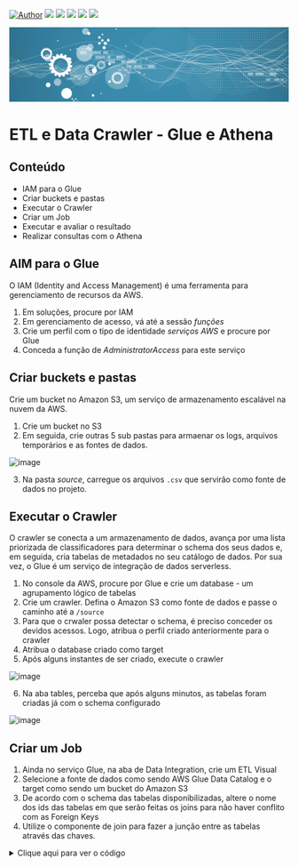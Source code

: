 [![Author](https://img.shields.io/badge/author-Gabriel_Freitas-purple.svg)](https://www.linkedin.com/in/gabrielsfreitas/) [![](https://img.shields.io/badge/python-3.7+-blue.svg)](https://www.python.org/downloads/) [![](https://img.shields.io/badge/Microsoft-Power_BI-yellow.svg)](https://powerbi.microsoft.com/pt-br/downloads/) [![](https://img.shields.io/badge/Oracle-SQL-orange.svg)](https://www.mysql.com/downloads/) [![](https://img.shields.io/badge/Apache-Spark-green.svg)]([https://powerbi.microsoft.com/pt-br/downloads/](https://spark.apache.org/)) [![](https://img.shields.io/badge/Mongo-DB-blue.svg)](https://www.mongodb.com/)

<p align="center">
  <img src="banner.jpg" >
</p>

# ETL e Data Crawler - Glue e Athena

## Conteúdo
* IAM para o Glue
* Criar buckets e pastas
* Executar o Crawler
* Criar um Job
* Executar e avaliar o resultado
* Realizar consultas com o Athena

## AIM para o Glue
O IAM (Identity and Access Management) é uma ferramenta para gerenciamento de recursos da AWS.

1. Em soluções, procure por IAM
2. Em gerenciamento de acesso, vá até a sessão *funções*
3. Crie um perfil com o tipo de identidade *serviços AWS* e procure por Glue
4. Conceda a função de *AdministratorAccess* para este serviço

## Criar buckets e pastas
Crie um bucket no Amazon S3, um serviço de armazenamento escalável na nuvem da AWS.

1. Crie um bucket no S3
2. Em seguida, crie outras 5 sub pastas para armaenar os logs, arquivos temporários e as fontes de dados.

![image](https://github.com/user-attachments/assets/0617f1ed-43d8-4e59-83cd-8de0f33aa167)

3. Na pasta *source*, carregue os arquivos `.csv` que servirão como fonte de dados no projeto.

## Executar o Crawler
O crawler se conecta a um armazenamento de dados, avança por uma lista priorizada de classificadores para determinar o schema dos seus dados e, em seguida, cria tabelas de metadados no seu catálogo de dados. Por sua vez, o Glue é um serviço de integração de dados serverless.

1. No console da AWS, procure por Glue e crie um database - um agrupamento lógico de tabelas
2. Crie um crawler. Defina o Amazon S3 como fonte de dados e passe o caminho até a `/source`
3. Para que o crwaler possa detectar o schema, é preciso conceder os devidos acessos. Logo, atribua o perfil criado anteriormente para o crawler
4. Atribua o database criado como target
5. Após alguns instantes de ser criado, execute o crawler

![image](https://github.com/user-attachments/assets/6c2ec906-ab1a-40e8-88b6-dcc587257d5f)

6. Na aba tables, perceba que após alguns minutos, as tabelas foram criadas já com o schema configurado

![image](https://github.com/user-attachments/assets/a2188562-842e-41f3-94fb-eaf7504623a6)

## Criar um Job

1. Ainda no serviço Glue, na aba de Data Integration, crie um ETL Visual
2. Selecione a fonte de dados como sendo AWS Glue Data Catalog e o target como sendo um bucket do Amazon S3
3. De acordo com o schema das tabelas disponibilizadas, altere o nome dos ids das tabelas em que serão feitas os joins para não haver conflito com as Foreign Keys
4. Utilize o componente de join para fazer a junção entre as tabelas através das chaves.

<details>
  <summary>Clique aqui para ver o código</summary>
```
{"dag": {
		"node-1727651267184": {
			"classification": "DataSource",
			"type": "Catalog",
			"name": "vendas",
			"inputs": [],
			"database": "vendas",
			"table": "vendas_csv",
			"runtimeParameters": [],
			"generatedNodeName": "vendas_node1727651267184",
			"codeGenVersion": 2
		},
		"node-1727651375897": {
			"classification": "Transform",
			"type": "ApplyMapping",
			"name": "VendasMapping",
			"inputs": [
				"node-1727651267184"
			],
			"mapping": [
				{
					"toKey": "idvenda",
					"fromPath": [
						"idvenda"
					],
					"toType": "long",
					"fromType": "long",
					"dropped": false
				},
				{
					"toKey": "idvendedor_vendas",
					"fromPath": [
						"idvendedor"
					],
					"toType": "long",
					"fromType": "long",
					"dropped": false
				},
				{
					"toKey": "idcliente_vendas",
					"fromPath": [
						"idcliente"
					],
					"toType": "long",
					"fromType": "long",
					"dropped": false
				},
				{
					"toKey": "data",
					"fromPath": [
						"data"
					],
					"toType": "string",
					"fromType": "string",
					"dropped": false
				},
				{
					"toKey": "total",
					"fromPath": [
						"total"
					],
					"toType": "double",
					"fromType": "double",
					"dropped": false
				}
			],
			"generatedNodeName": "VendasMapping_node1727651375897",
			"codeGenVersion": 2
		},
		"node-1727651507323": {
			"classification": "DataSource",
			"type": "Catalog",
			"name": "itens-venda",
			"inputs": [],
			"database": "vendas",
			"table": "itensvenda_csv",
			"runtimeParameters": [],
			"generatedNodeName": "itensvenda_node1727651507323",
			"codeGenVersion": 2
		},
		"node-1727651564714": {
			"classification": "Transform",
			"type": "ApplyMapping",
			"name": "ItensVendasMapping",
			"inputs": [
				"node-1727651507323"
			],
			"mapping": [
				{
					"toKey": "idproduto_itensvenda",
					"fromPath": [
						"idproduto"
					],
					"toType": "long",
					"fromType": "long",
					"dropped": false
				},
				{
					"toKey": "idvenda_itensvenda",
					"fromPath": [
						"idvenda"
					],
					"toType": "long",
					"fromType": "long",
					"dropped": false
				},
				{
					"toKey": "quantidade",
					"fromPath": [
						"quantidade"
					],
					"toType": "long",
					"fromType": "long",
					"dropped": false
				},
				{
					"toKey": "valorunitario",
					"fromPath": [
						"valorunitario"
					],
					"toType": "double",
					"fromType": "double",
					"dropped": false
				},
				{
					"toKey": "valortotal",
					"fromPath": [
						"valortotal"
					],
					"toType": "double",
					"fromType": "double",
					"dropped": false
				},
				{
					"toKey": "desconto",
					"fromPath": [
						"desconto"
					],
					"toType": "double",
					"fromType": "double",
					"dropped": false
				}
			],
			"generatedNodeName": "ItensVendasMapping_node1727651564714",
			"codeGenVersion": 2
		},
		"node-1727651677757": {
			"classification": "Transform",
			"type": "Join",
			"name": "JoinVendas-ItensVendas",
			"inputs": [
				"node-1727651375897",
				"node-1727651564714"
			],
			"joinType": "equijoin",
			"columns": [
				{
					"from": "node-1727651375897",
					"keys": [
						"idvenda"
					]
				},
				{
					"from": "node-1727651564714",
					"keys": [
						"idvenda_itensvenda"
					]
				}
			],
			"columnConditions": [
				"="
			],
			"generatedNodeName": "JoinVendasItensVendas_node1727651677757",
			"codeGenVersion": 2
		},
		"node-1727651837108": {
			"classification": "DataSource",
			"type": "Catalog",
			"name": "clientes",
			"inputs": [],
			"database": "vendas",
			"table": "clientes_csv",
			"runtimeParameters": [],
			"generatedNodeName": "clientes_node1727651837108",
			"codeGenVersion": 2
		},
		"node-1727651861798": {
			"classification": "Transform",
			"type": "Join",
			"name": "JoinClientes",
			"inputs": [
				"node-1727651837108",
				"node-1727651677757"
			],
			"joinType": "equijoin",
			"columns": [
				{
					"from": "node-1727651837108",
					"keys": [
						"idcliente"
					]
				},
				{
					"from": "node-1727651677757",
					"keys": [
						"idcliente_vendas"
					]
				}
			],
			"columnConditions": [
				"="
			],
			"generatedNodeName": "JoinClientes_node1727651861798",
			"codeGenVersion": 2
		},
		"node-1727651934162": {
			"classification": "DataSource",
			"type": "Catalog",
			"name": "produtos",
			"inputs": [],
			"database": "vendas",
			"table": "produtos_csv",
			"runtimeParameters": [],
			"generatedNodeName": "produtos_node1727651934162",
			"codeGenVersion": 2
		},
		"node-1727651947481": {
			"classification": "Transform",
			"type": "Join",
			"name": "JoinProdutos",
			"inputs": [
				"node-1727651934162",
				"node-1727651861798"
			],
			"joinType": "equijoin",
			"columns": [
				{
					"from": "node-1727651934162",
					"keys": [
						"idproduto"
					]
				},
				{
					"from": "node-1727651861798",
					"keys": [
						"idproduto_itensvenda"
					]
				}
			],
			"columnConditions": [
				"="
			],
			"generatedNodeName": "JoinProdutos_node1727651947481",
			"codeGenVersion": 2
		},
		"node-1727651994859": {
			"classification": "DataSource",
			"type": "Catalog",
			"name": "vendedores",
			"inputs": [],
			"database": "vendas",
			"table": "vendedores_csv",
			"runtimeParameters": [],
			"generatedNodeName": "vendedores_node1727651994859",
			"codeGenVersion": 2
		},
		"node-1727652016164": {
			"classification": "Transform",
			"type": "Join",
			"name": "JoinVendedores",
			"inputs": [
				"node-1727651994859",
				"node-1727651947481"
			],
			"joinType": "equijoin",
			"columns": [
				{
					"from": "node-1727651994859",
					"keys": [
						"idvendedor"
					]
				},
				{
					"from": "node-1727651947481",
					"keys": [
						"idvendedor_vendas"
					]
				}
			],
			"columnConditions": [
				"="
			],
			"generatedNodeName": "JoinVendedores_node1727652016164",
			"codeGenVersion": 2
		},
		"node-1727652124861": {
			"classification": "Transform",
			"type": "ApplyMapping",
			"name": "ColunasFinais",
			"inputs": [
				"node-1727652016164"
			],
			"mapping": [
				{
					"toKey": "idvendedor",
					"fromPath": [
						"idvendedor"
					],
					"toType": "long",
					"fromType": "long",
					"dropped": true
				},
				{
					"toKey": "nome",
					"fromPath": [
						"nome"
					],
					"toType": "string",
					"fromType": "string",
					"dropped": false
				},
				{
					"toKey": "idproduto",
					"fromPath": [
						"idproduto"
					],
					"toType": "long",
					"fromType": "long",
					"dropped": true
				},
				{
					"toKey": "produto",
					"fromPath": [
						"produto"
					],
					"toType": "string",
					"fromType": "string",
					"dropped": false
				},
				{
					"toKey": "preco",
					"fromPath": [
						"preco"
					],
					"toType": "double",
					"fromType": "double",
					"dropped": false
				},
				{
					"toKey": "idcliente",
					"fromPath": [
						"idcliente"
					],
					"toType": "long",
					"fromType": "long",
					"dropped": true
				},
				{
					"toKey": "cliente",
					"fromPath": [
						"cliente"
					],
					"toType": "string",
					"fromType": "string",
					"dropped": false
				},
				{
					"toKey": "estado",
					"fromPath": [
						"estado"
					],
					"toType": "string",
					"fromType": "string",
					"dropped": false
				},
				{
					"toKey": "sexo",
					"fromPath": [
						"sexo"
					],
					"toType": "string",
					"fromType": "string",
					"dropped": false
				},
				{
					"toKey": "status",
					"fromPath": [
						"status"
					],
					"toType": "string",
					"fromType": "string",
					"dropped": false
				},
				{
					"toKey": "idvenda",
					"fromPath": [
						"idvenda"
					],
					"toType": "long",
					"fromType": "long",
					"dropped": true
				},
				{
					"toKey": "idvendedor_vendas",
					"fromPath": [
						"idvendedor_vendas"
					],
					"toType": "long",
					"fromType": "long",
					"dropped": true
				},
				{
					"toKey": "idcliente_vendas",
					"fromPath": [
						"idcliente_vendas"
					],
					"toType": "long",
					"fromType": "long",
					"dropped": true
				},
				{
					"toKey": "data",
					"fromPath": [
						"data"
					],
					"toType": "string",
					"fromType": "string",
					"dropped": false
				},
				{
					"toKey": "total",
					"fromPath": [
						"total"
					],
					"toType": "double",
					"fromType": "double",
					"dropped": false
				},
				{
					"toKey": "idproduto_itensvenda",
					"fromPath": [
						"idproduto_itensvenda"
					],
					"toType": "long",
					"fromType": "long",
					"dropped": true
				},
				{
					"toKey": "idvenda_itensvenda",
					"fromPath": [
						"idvenda_itensvenda"
					],
					"toType": "long",
					"fromType": "long",
					"dropped": true
				},
				{
					"toKey": "quantidade",
					"fromPath": [
						"quantidade"
					],
					"toType": "long",
					"fromType": "long",
					"dropped": false
				},
				{
					"toKey": "valorunitario",
					"fromPath": [
						"valorunitario"
					],
					"toType": "double",
					"fromType": "double",
					"dropped": false
				},
				{
					"toKey": "valortotal",
					"fromPath": [
						"valortotal"
					],
					"toType": "double",
					"fromType": "double",
					"dropped": false
				},
				{
					"toKey": "desconto",
					"fromPath": [
						"desconto"
					],
					"toType": "double",
					"fromType": "double",
					"dropped": false
				}
			],
			"generatedNodeName": "ColunasFinais_node1727652124861",
			"codeGenVersion": 2
		},
		"node-1727652261958": {
			"classification": "DataSink",
			"type": "S3",
			"name": "Datalake",
			"inputs": [
				"node-1727652124861"
			],
			"format": "glueparquet",
			"compression": "snappy",
			"path": "s3://datalake-dataeng/datalake/",
			"partitionKeys": [
				"status"
			],
			"updateCatalogOptions": "none",
			"schemaChangePolicy": {
				"enableUpdateCatalog": false
			},
			"autoDataQuality": {
				"isEnabled": false
			},
			"additionalOptions": {},
			"generatedNodeName": "Datalake_node1727652261958",
			"codeGenVersion": 2
		}
	},
	"jobConfig": {
		"command": "glueetl",
		"description": "",
		"role": "arn:aws:iam::514552919279:role/glue-access-dataeng",
		"scriptName": "dataeng-job.py",
		"version": "4.0",
		"language": "python-3",
		"scriptLocation": "s3://datalake-dataeng/script/",
		"temporaryDirectory": "s3://datalake-dataeng/temp/",
		"timeout": 2880,
		"maxConcurrentRuns": 1,
		"workerType": "G.1X",
		"numberOfWorkers": 10,
		"maxRetries": 0,
		"metrics": true,
		"observabilityMetrics": true,
		"security": "none",
		"bookmark": "job-bookmark-disable",
		"logging": true,
		"spark": true,
		"sparkConfiguration": "standard",
		"sparkPath": "s3://datalake-dataeng/log/",
		"serverEncryption": false,
		"glueHiveMetastore": true,
		"etlAutoScaling": false,
		"etlAutoTuning": false,
		"jobParameters": [],
		"tags": [],
		"connectionsList": [],
		"jobMode": "VISUAL_MODE",
		"name": "dataeng-job",
		"pythonPath": ""
	},
	"hasBeenSaved": false
}```
